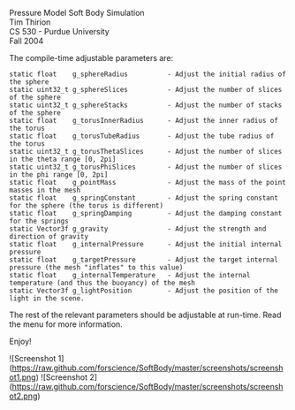 Pressure Model Soft Body Simulation  
Tim Thirion  
CS 530 - Purdue University  
Fall 2004

The compile-time adjustable parameters are:

    static float    g_sphereRadius          - Adjust the initial radius of the sphere
    static uint32_t g_sphereSlices          - Adjust the number of slices of the sphere
    static uint32_t g_sphereStacks          - Adjust the number of stacks of the sphere
    static float    g_torusInnerRadius      - Adjust the inner radius of the torus
    static float    g_torusTubeRadius       - Adjust the tube radius of the torus
    static uint32_t g_torusThetaSlices      - Adjust the number of slices in the theta range [0, 2pi]
    static uint32_t g_torusPhiSlices        - Adjust the number of slices in the phi range [0, 2pi]
    static float    g_pointMass             - Adjust the mass of the point masses in the mesh
    static float    g_springConstant        - Adjust the spring constant for the sphere (the torus is different)
    static float    g_springDamping         - Adjust the damping constant for the springs
    static Vector3f g_gravity               - Adjust the strength and direction of gravity
    static float    g_internalPressure      - Adjust the initial internal pressure
    static float    g_targetPressure        - Adjust the target internal pressure (the mesh "inflates" to this value)
    static float    g_internalTemperature   - Adjust the internal temperature (and thus the buoyancy) of the mesh
    static Vector3f g_lightPosition         - Adjust the position of the light in the scene.

The rest of the relevant parameters should be adjustable at run-time. Read the menu for more information.

Enjoy!

![Screenshot 1]
(https://raw.github.com/forscience/SoftBody/master/screenshots/screenshot1.png)
![Screenshot 2]
(https://raw.github.com/forscience/SoftBody/master/screenshots/screenshot2.png)

